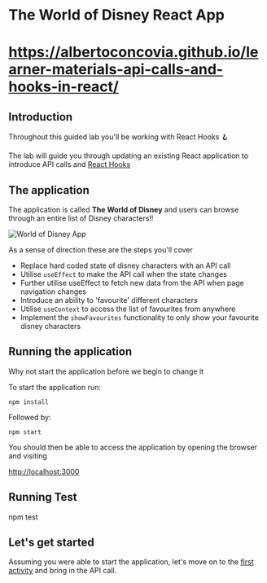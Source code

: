 # The World of Disney React App

# https://albertoconcovia.github.io/learner-materials-api-calls-and-hooks-in-react/

## Introduction

Throughout this guided lab you'll be working with React Hooks 🪝

The lab will guide you through updating an existing React application to introduce API calls and [React Hooks](https://reactjs.org/docs/hooks-intro.html)

## The application

The application is called **The World of Disney** and users can browse through an entire list of Disney characters!!

![World of Disney App](./docs/images/initial_app.png "Disney Application")

As a sense of direction these are the steps you'll cover

* Replace hard coded state of disney characters with an API call
* Utilise `useEffect` to make the API call when the state changes
* Further utilise useEffect to fetch new data from the API when page navigation changes
* Introduce an ability to 'favourite' different characters
* Utilise `useContext` to access the list of favourites from anywhere
* Implement the `showFavourites` functionality to only show your favourite disney characters

## Running the application

Why not start the application before we begin to change it 

To start the application run:

```
npm install
```

Followed by:

```
npm start
```

You should then be able to access the application by opening the browser and visiting

[http://localhost:3000](http://localhost:3000)

## Running Test

npm test

## Let's get started

Assuming you were able to start the application, let's move on to the [first activity](./docs/activity_1.md) and bring in the API call.
